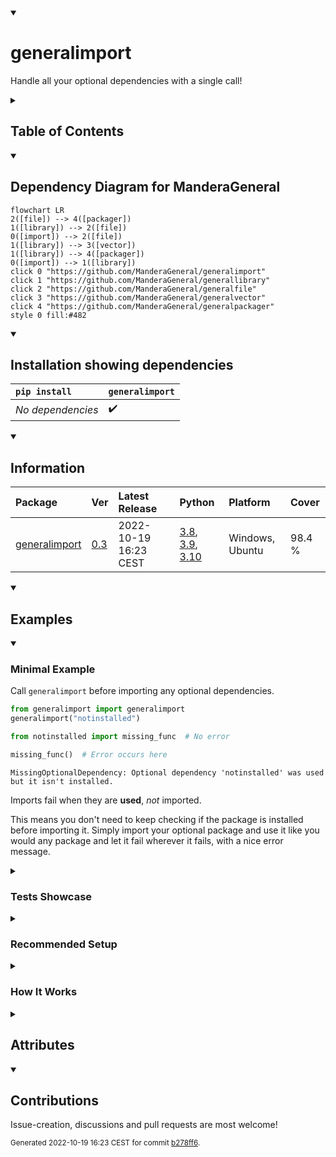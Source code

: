 <details open>
<summary><h1>generalimport</h1></summary>

Handle all your optional dependencies with a single call!

<details>
<summary><h2>Table of Contents</h2></summary>

<pre>
<a href='#generalimport'>generalimport</a>
├─ <a href='#Dependency-Diagram-for-ManderaGeneral'>Dependency Diagram for ManderaGeneral</a>
├─ <a href='#Installation-showing-dependencies'>Installation showing dependencies</a>
├─ <a href='#Information'>Information</a>
├─ <a href='#Examples'>Examples</a>
│  ├─ <a href='#Minimal-Example'>Minimal Example</a>
│  ├─ <a href='#Tests-Showcase'>Tests Showcase</a>
│  ├─ <a href='#Recommended-Setup'>Recommended Setup</a>
│  └─ <a href='#How-It-Works'>How It Works</a>
├─ <a href='#Attributes'>Attributes</a>
└─ <a href='#Contributions'>Contributions</a>
</pre>
</details>


<details open>
<summary><h2>Dependency Diagram for ManderaGeneral</h2></summary>

```mermaid
flowchart LR
2([file]) --> 4([packager])
1([library]) --> 2([file])
0([import]) --> 2([file])
1([library]) --> 3([vector])
1([library]) --> 4([packager])
0([import]) --> 1([library])
click 0 "https://github.com/ManderaGeneral/generalimport"
click 1 "https://github.com/ManderaGeneral/generallibrary"
click 2 "https://github.com/ManderaGeneral/generalfile"
click 3 "https://github.com/ManderaGeneral/generalvector"
click 4 "https://github.com/ManderaGeneral/generalpackager"
style 0 fill:#482
```
</details>


<details open>
<summary><h2>Installation showing dependencies</h2></summary>

| `pip install`     | `generalimport`   |
|:------------------|:------------------|
| *No dependencies* | ✔️                |
</details>


<details open>
<summary><h2>Information</h2></summary>

| Package                                                          | Ver                                            | Latest Release        | Python                                                                                                                                                                                  | Platform        | Cover   |
|:-----------------------------------------------------------------|:-----------------------------------------------|:----------------------|:----------------------------------------------------------------------------------------------------------------------------------------------------------------------------------------|:----------------|:--------|
| [generalimport](https://github.com/ManderaGeneral/generalimport) | [0.3](https://pypi.org/project/generalimport/) | 2022-10-19 16:23 CEST | [3.8](https://www.python.org/downloads/release/python-380/), [3.9](https://www.python.org/downloads/release/python-390/), [3.10](https://www.python.org/downloads/release/python-3100/) | Windows, Ubuntu | 98.4 %  |
</details>


<details open>
<summary><h2>Examples</h2></summary>


<details open>
<summary><h3>Minimal Example</h3></summary>


Call `generalimport` before importing any optional dependencies.

```python
from generalimport import generalimport
generalimport("notinstalled")

from notinstalled import missing_func  # No error

missing_func()  # Error occurs here
```


```
MissingOptionalDependency: Optional dependency 'notinstalled' was used but it isn't installed.
```

Imports fail when they are **used**, *not* imported.

This means you don't need to keep checking if the package is installed before importing it.
Simply import your optional package and use it like you would any package and let it fail wherever it fails, with a nice error message.
</details>


<details>
<summary><h3>Tests Showcase</h3></summary>


The beauty of this package is that the error raised isn't just any exception.
It has two base classes: `unittest.case.SkipTest` and `_pytest.outcomes.Skipped` (If available).

This means that if a test method uses an uninstalled optional package then that test is automatically skipped.
This means no more manual skip decorators for optional dependencies!

```python
from generalimport import generalimport
generalimport("optional_uninstalled_package")

from optional_uninstalled_package import missing_func

from unittest import TestCase

class MyTest(TestCase):
    def test_missing_func(self):
        self.assertEqual(3, missing_func(1, 2))
```


```
Ran 1 test in 0.002s

OK (skipped=1)

Skipped: Optional dependency 'optional_uninstalled_package' was used but it isn't installed.
```
</details>


<details>
<summary><h3>Recommended Setup</h3></summary>


Put this in your `__init__.py` file to affect *all* imports inside the folder `__init__.py` resides in.

```python
from generalimport import generalimport
generalimport("your", "optional", "dependencies")
```


`generalimport("*")` makes it handle **all** names (If missing of course)

:warning: `generalimport("*")._scope = None` disables the scope
- Makes it handle missing imports anywhere
- For example it will override `pandas` internal custom optional dependency handling
</details>


<details>
<summary><h3>How It Works</h3></summary>



- When `generalimport` is instantiated it creates a new importer for `sys.meta_path`.
- This importer will return 'fake' modules for matching names and scope.
- The scope ensures only your own imports are faked.
- The fake module will recursively return itself when asked for an attribute.
- When used in any way (\_\_call\_\_, \_\_add\_\_, \_\_str\_\_ etc) it raises `generalimport.MissingOptionalDependency`.
- This exception has the 'skip-exceptions' from `unittest` and `pytest` as bases, which means that tests will automatically be skipped.
</details>

</details>


<details>
<summary><h2>Attributes</h2></summary>

<pre>
<a href='https://github.com/ManderaGeneral/generalimport/blob/b278ff6/generalimport/__init__.py#L1'>Module: generalimport</a>
├─ <a href='https://github.com/ManderaGeneral/generalimport/blob/b278ff6/generalimport/fake_module.py#L4'>Class: FakeModule</a> <b>(Untested)</b>
│  └─ <a href='https://github.com/ManderaGeneral/generalimport/blob/b278ff6/generalimport/fake_module.py#L17'>Method: error_func</a> <b>(Untested)</b>
├─ <a href='https://github.com/ManderaGeneral/generalimport/blob/b278ff6/generalimport/general_importer.py#L8'>Class: GeneralImporter</a>
│  ├─ <a href='https://github.com/ManderaGeneral/generalimport/blob/b278ff6/generalimport/general_importer.py#L23'>Method: catch</a>
│  ├─ <a href='https://github.com/ManderaGeneral/generalimport/blob/b278ff6/generalimport/general_importer.py#L47'>Method: create_module</a> <b>(Untested)</b>
│  ├─ <a href='https://github.com/ManderaGeneral/generalimport/blob/b278ff6/generalimport/general_importer.py#L50'>Method: exec_module</a> <b>(Untested)</b>
│  └─ <a href='https://github.com/ManderaGeneral/generalimport/blob/b278ff6/generalimport/general_importer.py#L31'>Method: find_spec</a> <b>(Untested)</b>
├─ <a href='https://github.com/ManderaGeneral/generalimport/blob/b278ff6/generalimport/import_catcher.py#L6'>Class: ImportCatcher</a> <b>(Untested)</b>
│  └─ <a href='https://github.com/ManderaGeneral/generalimport/blob/b278ff6/generalimport/import_catcher.py#L20'>Method: handle</a> <b>(Untested)</b>
├─ <a href='https://github.com/ManderaGeneral/generalimport/blob/b278ff6/generalimport/exception.py#L13'>Class: MissingOptionalDependency</a>
├─ <a href='https://github.com/ManderaGeneral/generalimport/blob/b278ff6/generalimport_bottom.py#L62'>Function: fake_module_check</a>
├─ <a href='https://github.com/ManderaGeneral/generalimport/blob/b278ff6/generalimport/top.py#L14'>Function: generalimport</a>
├─ <a href='https://github.com/ManderaGeneral/generalimport/blob/b278ff6/generalimport/top.py#L10'>Function: get_importer</a>
├─ <a href='https://github.com/ManderaGeneral/generalimport/blob/b278ff6/generalimport_bottom.py#L7'>Function: get_installed_modules_names</a>
├─ <a href='https://github.com/ManderaGeneral/generalimport/blob/b278ff6/generalimport_bottom.py#L41'>Function: get_spec</a> <b>(Untested)</b>
├─ <a href='https://github.com/ManderaGeneral/generalimport/blob/b278ff6/generalimport_bottom.py#L28'>Function: import_module</a>
├─ <a href='https://github.com/ManderaGeneral/generalimport/blob/b278ff6/generalimport_bottom.py#L13'>Function: module_is_installed</a>
├─ <a href='https://github.com/ManderaGeneral/generalimport/blob/b278ff6/generalimport_bottom.py#L47'>Function: module_is_namespace</a> <b>(Untested)</b>
├─ <a href='https://github.com/ManderaGeneral/generalimport/blob/b278ff6/generalimport_bottom.py#L51'>Function: module_name_is_namespace</a>
├─ <a href='https://github.com/ManderaGeneral/generalimport/blob/b278ff6/generalimport/top.py#L36'>Function: reset_generalimport</a>
└─ <a href='https://github.com/ManderaGeneral/generalimport/blob/b278ff6/generalimport_bottom.py#L44'>Function: spec_is_namespace</a> <b>(Untested)</b>
</pre>
</details>


<details open>
<summary><h2>Contributions</h2></summary>

Issue-creation, discussions and pull requests are most welcome!
</details>



<sup>
Generated 2022-10-19 16:23 CEST for commit <a href='https://github.com/ManderaGeneral/generalimport/commit/b278ff6'>b278ff6</a>.
</sup>
</details>

